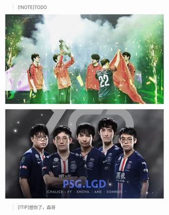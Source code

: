 > [!NOTE]TODO


 ![Winner](image/Winner.jpg ":size=110%")

![LGD](image/LGD.jpg ":size=70%")

> [!TIP]想你了，森哥
